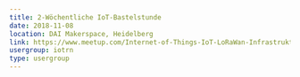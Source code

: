 ```yaml
---
title: 2-Wöchentliche IoT-Bastelstunde
date: 2018-11-08
location: DAI Makerspace, Heidelberg
link: https://www.meetup.com/Internet-of-Things-IoT-LoRaWan-Infrastruktur-4-RheinNeckar/events/wgskdpyxpblb/
usergroup: iotrn
type: usergroup
---
```

